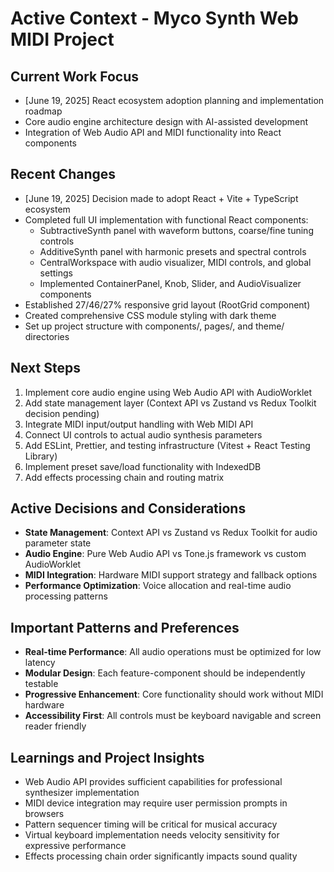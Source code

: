 # Active Context - Myco Synth Web MIDI Project

## Current Work Focus
- [June 19, 2025] React ecosystem adoption planning and implementation roadmap
- Core audio engine architecture design with AI-assisted development
- Integration of Web Audio API and MIDI functionality into React components

## Recent Changes
- [June 19, 2025] Decision made to adopt React + Vite + TypeScript ecosystem
- Completed full UI implementation with functional React components:
  - SubtractiveSynth panel with waveform buttons, coarse/fine tuning controls
  - AdditiveSynth panel with harmonic presets and spectral controls
  - CentralWorkspace with audio visualizer, MIDI controls, and global settings
  - Implemented ContainerPanel, Knob, Slider, and AudioVisualizer components
- Established 27/46/27% responsive grid layout (RootGrid component)
- Created comprehensive CSS module styling with dark theme
- Set up project structure with components/, pages/, and theme/ directories

## Next Steps
1. Implement core audio engine using Web Audio API with AudioWorklet
2. Add state management layer (Context API vs Zustand vs Redux Toolkit decision pending)
3. Integrate MIDI input/output handling with Web MIDI API
4. Connect UI controls to actual audio synthesis parameters
5. Add ESLint, Prettier, and testing infrastructure (Vitest + React Testing Library)
6. Implement preset save/load functionality with IndexedDB
7. Add effects processing chain and routing matrix

## Active Decisions and Considerations
- **State Management**: Context API vs Zustand vs Redux Toolkit for audio parameter state
- **Audio Engine**: Pure Web Audio API vs Tone.js framework vs custom AudioWorklet
- **MIDI Integration**: Hardware MIDI support strategy and fallback options
- **Performance Optimization**: Voice allocation and real-time audio processing patterns

## Important Patterns and Preferences
- **Real-time Performance**: All audio operations must be optimized for low latency
- **Modular Design**: Each feature-component should be independently testable
- **Progressive Enhancement**: Core functionality should work without MIDI hardware
- **Accessibility First**: All controls must be keyboard navigable and screen reader friendly

## Learnings and Project Insights
- Web Audio API provides sufficient capabilities for professional synthesizer implementation
- MIDI device integration may require user permission prompts in browsers
- Pattern sequencer timing will be critical for musical accuracy
- Virtual keyboard implementation needs velocity sensitivity for expressive performance
- Effects processing chain order significantly impacts sound quality
